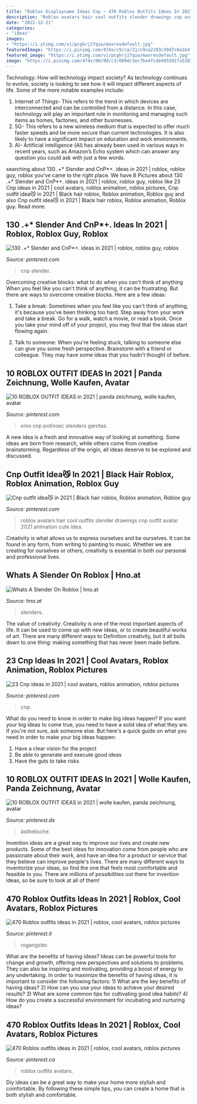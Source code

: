 ```yaml
---
title: "Roblox Displayname Ideas Cnp ~ 470 Roblox Outfits Ideas In 2021"
description: "Roblox avatars hair cool outfits slender drawings cnp outfit avatar 2021 animation cute idea"
date: "2022-12-21"
categories:
- "ideas"
images:
- "https://i.ytimg.com/vi/pcgkrj27qiw/maxresdefault.jpg"
featuredImage: "https://i.pinimg.com/474x/c9/ca/21/c9ca2193c39d7c0a164fd1587fb6e15b.jpg"
featured_image: "https://i.ytimg.com/vi/pcgkrj27qiw/maxresdefault.jpg"
image: "https://i.pinimg.com/474x/00/9d/c3/009dc3ec7be4fc4b945501fa53838791.jpg"
---
```



Technology: How will technology impact society?
As technology continues to evolve, society is looking to see how it will impact different aspects of life. Some of the more notable examples include:
1. Internet of Things- This refers to the trend in which devices are interconnected and can be controlled from a distance. In this case, technology will play an important role in monitoring and managing such items as homes, factories, and other businesses. 
2. 5G- This refers to a new wireless medium that is expected to offer much faster speeds and be more secure than current technologies. It is also likely to have a significant impact on education and work environments. 
3. AI- Artificial intelligence (AI) has already been used in various ways in recent years, such as Amazon’s Echo system which can answer any question you could ask with just a few words.

	

		
searching about 130 .+* Slender and CnP*+. ideas in 2021 | roblox, roblox guy, roblox you've came to the right place. We have 8 Pictures about 130 .+* Slender and CnP*+. ideas in 2021 | roblox, roblox guy, roblox like 23 Cnp ideas in 2021 | cool avatars, roblox animation, roblox pictures, Cnp outfit idea😼 in 2021 | Black hair roblox, Roblox animation, Roblox guy and also Cnp outfit idea😼 in 2021 | Black hair roblox, Roblox animation, Roblox guy. Read more:
		
    
## 130 .+* Slender And CnP*+. Ideas In 2021 | Roblox, Roblox Guy, Roblox

<img loading=lazy src="https://i.pinimg.com/236x/65/66/c8/6566c8c1225d034c28124f038670d794.jpg" onerror="this.onerror=null;this.src='https://tse3.mm.bing.net/th?id=OIP.hBQZFo3zLoKosx1rCuufRwAAAA&amp;pid=15.1';" alt="130 .+* Slender and CnP*+. ideas in 2021 | roblox, roblox guy, roblox">

_Source: pinterest.com_

>cnp slender. 

	

Overcoming creative blocks: what to do when you can't think of anything
When you feel like you can't think of anything, it can be frustrating. But there are ways to overcome creative blocks. Here are a few ideas: 
1. Take a break: Sometimes when you feel like you can't think of anything, it's because you've been thinking too hard. Step away from your work and take a break. Go for a walk, watch a movie, or read a book. Once you take your mind off of your project, you may find that the ideas start flowing again.

2. Talk to someone: When you're feeling stuck, talking to someone else can give you some fresh perspective. Brainstorm with a friend or colleague. They may have some ideas that you hadn't thought of before.


    
## 10 ROBLOX OUTFIT IDEAS In 2021 | Panda Zeichnung, Wolle Kaufen, Avatar

<img loading=lazy src="https://i.pinimg.com/474x/c9/ca/21/c9ca2193c39d7c0a164fd1587fb6e15b.jpg" onerror="this.onerror=null;this.src='https://tse3.mm.bing.net/th?id=OIP.n-b35Mh_k3nYfEyM8V-R0wAAAA&amp;pid=15.1';" alt="10 ROBLOX OUTFIT IDEAS in 2021 | panda zeichnung, wolle kaufen, avatar">

_Source: pinterest.com_

>emo cnp роблокс slenders garotas. 

	

A new idea is a fresh and innovative way of looking at something. Some ideas are born from research, while others come from creative brainstorming. Regardless of the origin, all ideas deserve to be explored and discussed.

    
## Cnp Outfit Idea😼 In 2021 | Black Hair Roblox, Roblox Animation, Roblox Guy

<img loading=lazy src="https://i.pinimg.com/736x/65/d1/20/65d12076c0e0046aa7b419b39ac35485.jpg" onerror="this.onerror=null;this.src='https://tse1.mm.bing.net/th?id=OIP.NpicYbA1U7M6-fSOqdgYewAAAA&amp;pid=15.1';" alt="Cnp outfit idea😼 in 2021 | Black hair roblox, Roblox animation, Roblox guy">

_Source: pinterest.com_

>roblox avatars hair cool outfits slender drawings cnp outfit avatar 2021 animation cute idea. 

	

Creativity is what allows us to express ourselves and be ourselves. It can be found in any form, from writing to painting to music. Whether we are creating for ourselves or others, creativity is essential in both our personal and professional lives.

    
## Whats A Slender On Roblox | Hno.at

<img loading=lazy src="https://i.ytimg.com/vi/pcgkrj27qiw/maxresdefault.jpg" onerror="this.onerror=null;this.src='https://tse1.mm.bing.net/th?id=OIP.FJJZZakwirlfhuXjelKdcwHaEK&amp;pid=15.1';" alt="Whats A Slender On Roblox | hno.at">

_Source: hno.at_

>slenders. 

	

The value of creativity:
Creativity is one of the most important aspects of life. It can be used to come up with new ideas, or to create beautiful works of art. There are many different ways to Definition creativity, but it all boils down to one thing: making something that has never been made before.

    
## 23 Cnp Ideas In 2021 | Cool Avatars, Roblox Animation, Roblox Pictures

<img loading=lazy src="https://i.pinimg.com/200x150/5b/f8/ff/5bf8ff61a1004a9a45ea1bf4ce009638.jpg" onerror="this.onerror=null;this.src='https://tse4.mm.bing.net/th?id=OIP.Snzkkil4PzqEmUqw5I8qsgAAAA&amp;pid=15.1';" alt="23 Cnp ideas in 2021 | cool avatars, roblox animation, roblox pictures">

_Source: pinterest.com_

>cnp. 

	

What do you need to know in order to make big ideas happen?
If you want your big ideas to come true, you need to have a solid idea of what they are. If you're not sure, ask someone else. But here's a quick guide on what you need in order to make your big ideas happen: 
1. Have a clear vision for the project 
2. Be able to generate and execute good ideas 
3. Have the guts to take risks 

    
## 10 ROBLOX OUTFIT IDEAS In 2021 | Wolle Kaufen, Panda Zeichnung, Avatar

<img loading=lazy src="https://i.pinimg.com/474x/00/9d/c3/009dc3ec7be4fc4b945501fa53838791.jpg" onerror="this.onerror=null;this.src='https://tse3.mm.bing.net/th?id=OIP.aWDnT8RHn8_r15ZkxhF3MgAAAA&amp;pid=15.1';" alt="10 ROBLOX OUTFIT IDEAS in 2021 | wolle kaufen, panda zeichnung, avatar">

_Source: pinterest.de_

>ästhetische. 

	

Invention ideas are a great way to improve our lives and create new products. Some of the best ideas for innovation come from people who are passionate about their work, and have an idea for a product or service that they believe can improve people's lives. There are many different ways to inventorize your ideas, so find the one that feels most comfortable and feasible to you. There are millions of possibilities out there for invention ideas, so be sure to look at all of them!

    
## 470 Roblox Outfits Ideas In 2021 | Roblox, Cool Avatars, Roblox Pictures

<img loading=lazy src="https://i.pinimg.com/236x/5a/49/9e/5a499e520aa7714e434afdd14e326e94.jpg" onerror="this.onerror=null;this.src='https://tse3.mm.bing.net/th?id=OIP.XEH5dplahllgVebpk_Z8JgAAAA&amp;pid=15.1';" alt="470 Roblox outfits ideas in 2021 | roblox, cool avatars, roblox pictures">

_Source: pinterest.it_

>rogangster. 

	

What are the benefits of having ideas?
Ideas can be powerful tools for change and growth, offering new perspectives and solutions to problems. They can also be inspiring and motivating, providing a boost of energy to any undertaking. In order to maximize the benefits of having ideas, it is important to consider the following factors: 1) What are the key benefits of having ideas? 2) How can you use your ideas to achieve your desired results? 3) What are some common tips for cultivating good idea habits? 4) How do you create a successful environment for incubating and nurturing ideas?

    
## 470 Roblox Outfits Ideas In 2021 | Roblox, Cool Avatars, Roblox Pictures

<img loading=lazy src="https://i.pinimg.com/200x150/3e/4b/8f/3e4b8fa67f4371efe70b41aa6b7fba2a.jpg" onerror="this.onerror=null;this.src='https://tse4.mm.bing.net/th?id=OIP.fYuyXN1XQCSjaSg3Jc82YQAAAA&amp;pid=15.1';" alt="470 Roblox outfits ideas in 2021 | roblox, cool avatars, roblox pictures">

_Source: pinterest.ca_

>roblox outfits avatars. 

	

Diy ideas can be a great way to make your home more stylish and comfortable. By following these simple tips, you can create a home that is both stylish and comfortable.

